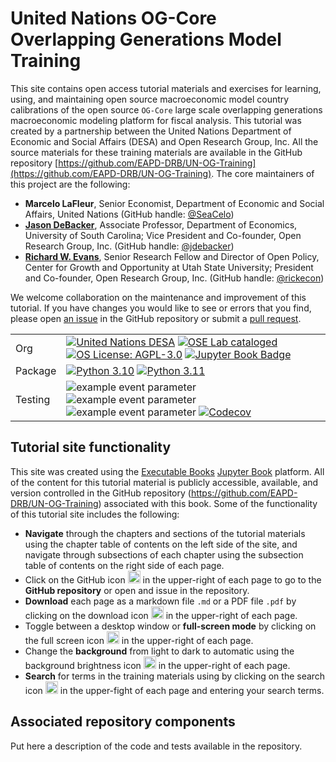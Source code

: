 # United Nations OG-Core Overlapping Generations Model Training

This site contains open access tutorial materials and exercises for learning, using, and maintaining open source macroeconomic model country calibrations of the open source `OG-Core` large scale overlapping generations macroeconomic modeling platform for fiscal analysis. This tutorial was created by a partnership between the United Nations Department of Economic and Social Affairs (DESA) and Open Research Group, Inc. All the source materials for these training materials are available in the GitHub repository [https://github.com/EAPD-DRB/UN-OG-Training](https://github.com/EAPD-DRB/UN-OG-Training). The core maintainers of this project are the following:
* **Marcelo LaFleur**, Senior Economist, Department of Economic and Social Affairs, United Nations (GitHub handle: [@SeaCelo](https://github.com/SeaCelo))
* [**Jason DeBacker**](https://jasondebacker.com/), Associate Professor, Department of Economics, University of South Carolina; Vice President and Co-founder, Open Research Group, Inc. (GitHub handle: [@jdebacker](https://github.com/jdebacker))
* [**Richard W. Evans**](https://sites.google.com/site/rickecon), Senior Research Fellow and Director of Open Policy, Center for Growth and Opportunity at Utah State University; President and Co-founder, Open Research Group, Inc. (GitHub handle: [@rickecon](https://github.com/rickecon))

We welcome collaboration on the maintenance and improvement of this tutorial. If you have changes you would like to see or errors that you find, please open [an issue](https://github.com/EAPD-DRB/UN-OG-Training/issues) in the GitHub repository or submit a [pull request](https://github.com/EAPD-DRB/UN-OG-Training/pulls).

| | |
| --- | --- |
| Org | [![United Nations DESA](https://img.shields.io/badge/United%20Nations%20DESA-blue)](https://www.un.org/en/desa) [![OSE Lab cataloged](https://img.shields.io/badge/OSE%20Lab-catalogued-critical)](https://github.com/OpenSourceEcon) [![OS License: AGPL-3.0](https://img.shields.io/badge/OS%20License-AGPL%203.0-yellow)](https://github.com/EAPD-DRB/UN-OG-Training/blob/main/LICENSE) [![Jupyter Book Badge](https://jupyterbook.org/badge.svg)](https://eapd-drb.github.io/UN-OG-Training/) |
| Package | [![Python 3.10](https://img.shields.io/badge/python-3.10-blue.svg)](https://www.python.org/downloads/release/python-31013/) [![Python 3.11](https://img.shields.io/badge/python-3.11-blue.svg)](https://www.python.org/downloads/release/python-3115/) |
| Testing | ![example event parameter](https://github.com/EAPD-DRB/UN-OG-Training/actions/workflows/build_and_test.yml/badge.svg?branch=main) ![example event parameter](https://github.com/EAPD-DRB/UN-OG-Training/actions/workflows/deploy_docs.yml/badge.svg?branch=main) ![example event parameter](https://github.com/EAPD-DRB/UN-OG-Training/actions/workflows/check_format.yml/badge.svg?branch=main) [![Codecov](https://codecov.io/gh/EAPD-DRB/UN-OG-Training/branch/main/graph/badge.svg)](https://codecov.io/gh/EAPD-DRB/UN-OG-Training) |


## Tutorial site functionality
This site was created using the [Executable Books](https://executablebooks.org/) [Jupyter Book](https://jupyterbook.org/) platform. All of the content for this tutorial material is publicly accessible, available, and version controlled in the GitHub repository (https://github.com/EAPD-DRB/UN-OG-Training) associated with this book. Some of the functionality of this tutorial site includes the following:
* **Navigate** through the chapters and sections of the tutorial materials using the chapter table of contents on the left side of the site, and navigate through subsections of each chapter using the subsection table of contents on the right side of each page.
* Click on the GitHub icon <img src="./images/icon_GitHub.png" width="20px"> in the upper-right of each page to go to the **GitHub repository** or open and issue in the repository.
* **Download** each page as a markdown file `.md` or a PDF file `.pdf` by clicking on the download icon <img src="./images/icon_download.png" width="20px"> in the upper-right of each page.
* Toggle between a desktop window or **full-screen mode** by clicking on the full screen icon <img src="./images/icon_fullscreen.png" width="20px"> in the upper-right of each page.
* Change the **background** from light to dark to automatic using the background brightness icon <img src="./images/icon_background.png" width="20px"> in the upper-right of each page.
* **Search** for terms in the training materials using by clicking on the search icon <img src="./images/icon_search.png" width="20px"> in the upper-fight of each page and entering your search terms.


## Associated repository components
Put here a description of the code and tests available in the repository.
